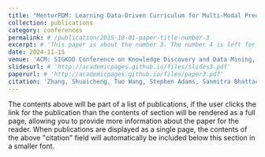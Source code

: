```yaml
---
title: "MentorPDM: Learning Data-Driven Curriculum for Multi-Modal Predictive Maintenance"
collection: publications
category: conferences
permalink: # /publication/2015-10-01-paper-title-number-3
excerpt: # 'This paper is about the number 3. The number 4 is left for future work.'
date: 2024-11-15
venue: 'ACM: SIGKDD Conference on Knowledge Discovery and Data Mining, August 2025'
slidesurl: # 'http://academicpages.github.io/files/slides3.pdf'
paperurl: # 'http://academicpages.github.io/files/paper3.pdf'
citation: 'Zhang, Shuaicheng, Tuo Wang, Stephen Adams, Sanmitra Bhattacharya, Sunil Reddy Tiyyagura, Edward Bowen, Balaji Veeramani, and Dawei Zhou. "MentorPDM: Learning Data-Driven Curriculum for Multi-Modal Predictive Maintenance." In Proceedings of the 31st ACM SIGKDD Conference on Knowledge Discovery and Data Mining V. 1, pp. 2837-2847. 2025.'
---
```


The contents above will be part of a list of publications, if the user clicks the link for the publication than the contents of section will be rendered as a full page, allowing you to provide more information about the paper for the reader. When publications are displayed as a single page, the contents of the above "citation" field will automatically be included below this section in a smaller font.